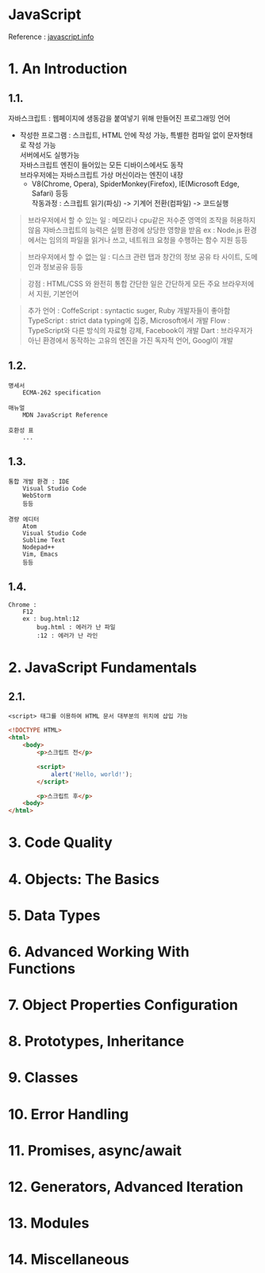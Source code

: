 JavaScript
===
Reference : [javascript.info](javascript.info "javascript.info")  

# 1. An Introduction
## 1.1. 
자바스크립트 : 웹페이지에 생동감을 붙여넣기 위해 만들어진 프로그래밍 언어  
* 작성한 프로그램 : 스크립트, HTML 안에 작성 가능, 특별한 컴파일 없이 문자형태로 작성 가능  
서버에서도 실행가능  
자바스크립트 엔진이 들어있는 모든 디바이스에서도 동작  
브라우저에는 자바스크립트 가상 머신이라는 엔진이 내장  
    * V8(Chrome, Opera), SpiderMonkey(Firefox), IE(Microsoft Edge, Safari) 등등  
    작동과정 : 스크립트 읽기(파싱) -> 기계어 전환(컴파일) -> 코드실행  
    
> 브라우저에서 할 수 있는 일 :
    메모리나 cpu같은 저수준 영역의 조작을 허용하지 않음
    자바스크립트의 능력은 실행 환경에 상당한 영향을 받음
        ex : Node.js 환경에서는 임의의 파일을 읽거나 쓰고, 네트워크 요청을 수행하는 함수 지원
    등등

> 브라우저에서 할 수 없는 일 :
    디스크 관련
    탭과 창간의 정보 공유
    타 사이트, 도메인과 정보공유
    등등
    
> 강점 :
    HTML/CSS 와 완전히 통합
    간단한 일은 간단하게
    모든 주요 브라우저에서 지원, 기본언어

> 추가 언어 : 
    CoffeScript : syntactic suger, Ruby 개발자들이 좋아함
    TypeScript : strict data typing에 집중, Microsoft에서 개발
    Flow : TypeScript와 다른 방식의 자료형 강제, Facebook이 개발
    Dart : 브라우저가 아닌 환경에서 동작하는 고유의 엔진을 가진 독자적 언어, Googl이 개발

## 1.2.
```
명세서
    ECMA-262 specification

매뉴얼
    MDN JavaScript Reference

호환성 표
    ...
```

## 1.3.
```
통합 개발 환경 : IDE
    Visual Studio Code
    WebStorm
    등등

경량 에디터
    Atom
    Visual Studio Code
    Sublime Text
    Nodepad++
    Vim, Emacs
    등등
```

## 1.4.
```
Chrome : 
    F12
    ex : bug.html:12
        bug.html : 에러가 난 파일
        :12 : 에러가 난 라인
```

# 2. JavaScript Fundamentals
## 2.1.
```
<script> 태그를 이용하여 HTML 문서 대부분의 위치에 삽입 가능
```
```html
<!DOCTYPE HTML>
<html>
    <body>
        <p>스크립트 전</p>

        <script>
            alert('Hello, world!');
        </script>

        <p>스크립트 후</p>
    <body>
</html>
```




# 3. Code Quality
# 4. Objects: The Basics
# 5. Data Types
# 6. Advanced Working With Functions
# 7. Object Properties Configuration
# 8. Prototypes, Inheritance
# 9. Classes
# 10. Error Handling
# 11. Promises, async/await
# 12. Generators, Advanced Iteration
# 13. Modules
# 14. Miscellaneous